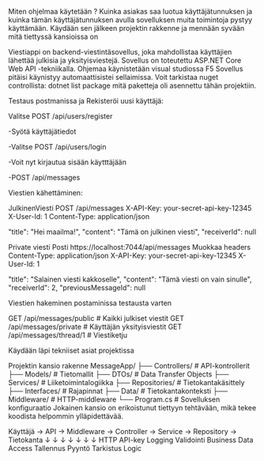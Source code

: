 Miten ohjelmaa käytetään ? Kuinka asiakas saa luotua käyttäjätunnuksen ja kuinka tämän käyttäjätunnuksen avulla sovelluksen muita toimintoja pystyy käyttämään. Käydään sen jälkeen projektin rakkenne ja mennään syvään mitä tiettyssä kansioissa on 

Viestiappi on backend-viestintäsovellus, joka mahdollistaa käyttäjien lähettää julkisia ja yksityisviestejä. Sovellus on toteutettu ASP.NET Core Web API -tekniikalla.
Ohjemaa käynistetään visual studiossa F5 Sovellus pitäisi käynistyy automaattisistei sellaimissa. Voit tarkistaa nuget controllista: dotnet list package mitä paketteja oli asennettu tähän projektiin. 


Testaus postmanissa ja 
Rekisteröi uusi käyttäjä:

Valitse POST /api/users/register

-Syötä käyttäjätiedot

-Valitse POST /api/users/login

-Voit nyt kirjautua sisään käytttäjään 

-POST /api/messages 



Viestien kähettäminen:

JulkinenViesti
POST /api/messages
X-API-Key: your-secret-api-key-12345
X-User-Id: 1
Content-Type: application/json


  "title": "Hei maailma!",
  "content": "Tämä on julkinen viesti",
  "receiverId": null




Private viesti
Posti https://localhost:7044/api/messages
Muokkaa headers
Content-Type: application/json
X-API-Key: your-secret-api-key-12345
X-User-Id: 1

  "title": "Salainen viesti kakkoselle",
  "content": "Tämä viesti on vain sinulle",
  "receiverId": 2,
  "previousMessageId": null


Viestien hakeminen postaminissa testausta varten

GET /api/messages/public          # Kaikki julkiset viestit
GET /api/messages/private         # Käyttäjän yksityisviestit
GET /api/messages/thread/1        # Viestiketju


Käydään läpi tekniiset asiat projektissa

Projektin kansio rakenne
MessageApp/
├── Controllers/          # API-kontrollerit
├── Models/              # Tietomallit
├── DTOs/                # Data Transfer Objects
├── Services/            # Liiketoimintalogiikka
├── Repositories/        # Tietokantakäsittely
├── Interfaces/          # Rajapinnat
├── Data/               # Tietokantakonteksti
├── Middleware/         # HTTP-middleware
└── Program.cs          # Sovelluksen konfiguraatio
Jokainen kansio on erikoistunut tiettyyn tehtävään, mikä tekee koodista helpommin ylläpidettävää.





Käyttäjä → API → Middleware → Controller → Service → Repository → Tietokanta
    ↓        ↓         ↓          ↓           ↓          ↓           ↓
   HTTP   API-key   Logging   Validointi  Business   Data Access   Tallennus
   Pyyntö  Tarkistus           Logic


